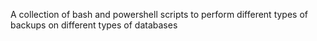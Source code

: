 A collection of bash and powershell scripts to perform different types of backups on different types of databases
